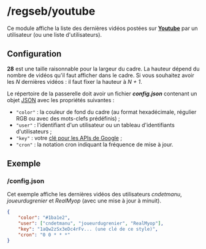 # /regseb/youtube

Ce module affiche la liste des dernières vidéos postées sur
**[Youtube](https://www.youtube.com)** par un utilisateur (ou une liste
d'utilisateurs).

## Configuration

**28** est une taille raisonnable pour la largeur du cadre. La hauteur dépend
du nombre de vidéos qu'il faut afficher dans le cadre. Si vous souhaitez avoir
les *N* dernières vidéos : il faut fixer la hauteur à *N + 1*.

Le répertoire de la passerelle doit avoir un fichier ***config.json***
contenant un objet [JSON](http://www.json.org "JavaScript Object Notation")
avec les propriétés suivantes :

- `"color"` : la couleur de fond du cadre (au format hexadécimale, régulier RGB
  ou avec des mots-clefs prédéfinis) ;
- `"user"` : l'identifiant d'un utilisateur ou un tableau d'identifiants
  d'utilisateurs ;
- `"key"` : votre
  [clé pour les APIs de Google](https://console.developers.google.com/) ;
- `"cron"` : la notation cron indiquant la fréquence de mise à jour.

## Exemple

### /config.json

Cet exemple affiche les dernières vidéos des utilisateurs *cndetmanu*,
*joueurdugrenier* et *RealMyop* (avec une mise à jour à minuit).

```JSON
{
    "color": "#1ba1e2",
    "user": ["cndetmanu", "joueurdugrenier", "RealMyop"],
    "key": "1aQw2zSx3eDc4rFv... (une clé de ce style)",
    "cron": "0 0 * * *"
}
```
